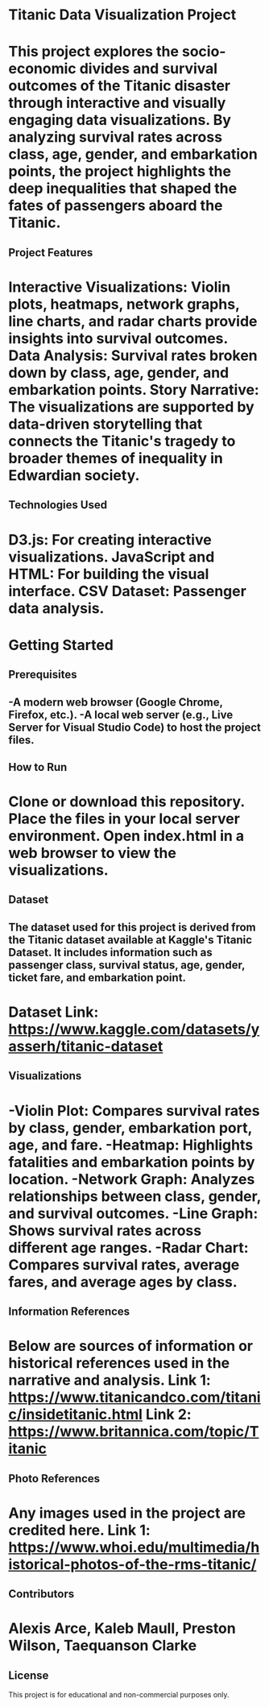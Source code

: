 Titanic Data Visualization Project
==========================
This project explores the socio-economic divides and survival outcomes of the Titanic disaster through interactive and visually engaging data visualizations. By analyzing survival rates across class, age, gender, and embarkation points, the project highlights the deep inequalities that shaped the fates of passengers aboard the Titanic.
==========================
Project Features
----------------
Interactive Visualizations: Violin plots, heatmaps, network graphs, line charts, and radar charts provide insights into survival outcomes.
Data Analysis: Survival rates broken down by class, age, gender, and embarkation points.
Story Narrative: The visualizations are supported by data-driven storytelling that connects the Titanic's tragedy to broader themes of inequality in Edwardian society.
==========================
Technologies Used
----------------
D3.js: For creating interactive visualizations.
JavaScript and HTML: For building the visual interface.
CSV Dataset: Passenger data analysis.
==========================
Getting Started
==========================
Prerequisites
----------------
-A modern web browser (Google Chrome, Firefox, etc.).
-A local web server (e.g., Live Server for Visual Studio Code) to host the project files.
----------------
How to Run
----------------
Clone or download this repository.
Place the files in your local server environment.
Open index.html in a web browser to view the visualizations.
==========================
Dataset
----------------
The dataset used for this project is derived from the Titanic dataset available at Kaggle's Titanic Dataset.
It includes information such as passenger class, survival status, age, gender, ticket fare, and embarkation point.
----------------
Dataset Link: https://www.kaggle.com/datasets/yasserh/titanic-dataset
==========================
Visualizations
----------------
-Violin Plot: Compares survival rates by class, gender, embarkation port, age, and fare.
-Heatmap: Highlights fatalities and embarkation points by location.
-Network Graph: Analyzes relationships between class, gender, and survival outcomes.
-Line Graph: Shows survival rates across different age ranges.
-Radar Chart: Compares survival rates, average fares, and average ages by class.
==========================
Information References
----------------
Below are sources of information or historical references used in the narrative and analysis.
Link 1: https://www.titanicandco.com/titanic/insidetitanic.html
Link 2: https://www.britannica.com/topic/Titanic
==========================
Photo References
----------------
Any images used in the project are credited here.
Link 1: https://www.whoi.edu/multimedia/historical-photos-of-the-rms-titanic/
==========================
Contributors
----------------
Alexis Arce, Kaleb Maull, Preston Wilson, Taequanson Clarke
==========================
License
----------------
This project is for educational and non-commercial purposes only.
